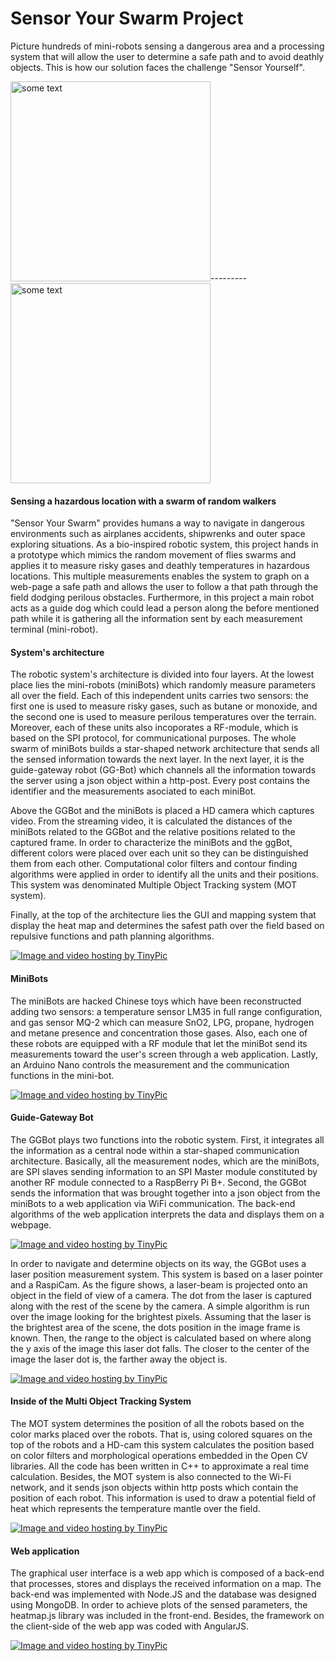 # Sensor Your Swarm Project

<p>Picture hundreds of mini-robots sensing a dangerous area and a processing system that will allow the user to determine a safe path and to avoid deathly objects. This is how our solution faces the challenge "Sensor Yourself".</p>

<IMG SRC="http://i.dailymail.co.uk/i/pix/2011/08/23/article-0-02D26216000005DC-732_468x375.jpg" ALT="some text" WIDTH=320 HEIGHT=320>---------<IMG SRC="http://groups.csail.mit.edu/drl/BoeingPages/ResearchProblems/whole-swarm-from-above.jpg" ALT="some text" WIDTH=320 HEIGHT=320>

<h4>Sensing a hazardous location with a swarm of random walkers</h4>

<p>"Sensor Your Swarm" provides humans a way to navigate in dangerous environments such as airplanes accidents, shipwrenks and outer space exploring situations. As a bio-inspired robotic system, this project hands in a prototype which mimics the random movement of flies swarms and applies it to measure risky gases and deathly temperatures in hazardous locations. This multiple measurements enables the system to graph on a web-page a safe path and allows the user to follow a that path through the field dodging perilous obstacles. Furthermore, in this project a main robot acts as a guide dog which could lead a person along the before mentioned path while it is gathering all the information sent by each measurement terminal (mini-robot).</p>

<h4>System's architecture</h4>

<p>The robotic system's architecture is divided into four layers. At the lowest place lies the mini-robots (miniBots) which randomly measure parameters all over the field. Each of this independent units carries two sensors: the first one is used to measure risky gases, such as butane or monoxide, and the second one is used to measure perilous temperatures over the terrain. Moreover, each of these units also incoporates a RF-module, which is based on the SPI protocol, for communicational purposes. The whole swarm of miniBots builds a star-shaped network architecture that sends all the sensed information towards the next layer. In the next layer, it is the guide-gateway robot (GG-Bot) which channels all the information towards the server using a json object within a http-post. Every post contains the identifier and the measurements asociated to each miniBot.</p>

<p>Above the GGBot and the miniBots is placed a HD camera which captures video. From the streaming video, it is calculated the distances of the miniBots related to the GGBot and the relative positions related to the captured frame. In order to characterize the miniBots and the ggBot, different colors were placed over each unit so they can be distinguished them from each other. Computational color filters and contour finding algorithms were applied in order to identify all the units and their positions. This system was denominated Multiple Object Tracking system (MOT system). 

<p>Finally, at the top of the architecture lies the GUI and mapping system that display the heat map and determines the safest path over the field based on repulsive functions and path planning algorithms.</p>

<a href="http://es.tinypic.com?ref=25jcsco" target="_blank"><img src="http://i57.tinypic.com/25jcsco.jpg" border="0" alt="Image and video hosting by TinyPic"></a>

<h4>MiniBots</h4>
<p>The miniBots are hacked Chinese toys which have been reconstructed adding two sensors: a temperature sensor LM35 in full range configuration, and gas sensor MQ-2 which can measure SnO2, LPG, propane, hydrogen and metane presence and concentration those gases. Also, each one of these robots are equipped with a RF module that let the miniBot send its measurements toward the user's screen through a web application. Lastly, an Arduino Nano controls the measurement and the communication functions in the mini-bot.</p>

<a href="http://es.tinypic.com?ref=fu49id" target="_blank"><img src="http://i59.tinypic.com/fu49id.png" border="0" alt="Image and video hosting by TinyPic"></a>

<h4>Guide-Gateway Bot</h4>
<p>The GGBot plays two functions into the robotic system. First, it integrates all the information as a central node within a star-shaped communication architecture. Basically, all the measurement nodes, which are the miniBots, are SPI slaves sending information to an SPI Master module constituted by another RF module connected to a RaspBerry Pi B+. Second, the GGBot sends the information that was brought together into a json object from the miniBots to a web application via WiFi communication. The back-end algorithms of the web application interprets the data and displays them on a webpage.</p>

<a href="http://es.tinypic.com?ref=2nk6fc6" target="_blank"><img src="http://i59.tinypic.com/2nk6fc6.png" border="0" alt="Image and video hosting by TinyPic"></a>

<p>In order to navigate and determine objects on its way, the GGBot uses a laser position measurement system. This system is based on a laser pointer and a RaspiCam. As the figure shows, a laser-beam is projected onto an object in the field of view of a camera. The dot from the laser is captured along with the rest of the scene by the camera. A simple algorithm is run over the image looking for the brightest pixels. Assuming that the laser is the brightest area of the scene, the dots position in the image frame is known. Then, the range to the object is calculated based on where along the y axis of the image this laser dot falls. The closer to the center of the image the laser dot is, the farther away the object is.</p>

<a href="http://es.tinypic.com?ref=23kxhyg" target="_blank"><img src="http://i61.tinypic.com/23kxhyg.jpg" border="0" alt="Image and video hosting by TinyPic"></a>

<h4>Inside of the Multi Object Tracking System</h4>
<p>The MOT system determines the position of all the robots based on the color marks placed over the robots. That is, using colored squares on the top of the robots and a HD-cam this system calculates the position based on color filters and morphological operations embedded in the Open CV libraries. All the code has been written in C++ to approximate a real time calculation. Besides, the MOT system is also connected to the Wi-Fi network, and it sends json objects within http posts which contain the position of each robot. This information is used to draw a potential field of heat which represents the temperature mantle over the field.</p>

<a href="http://es.tinypic.com?ref=nodlag" target="_blank"><img src="http://i59.tinypic.com/nodlag.jpg" border="0" alt="Image and video hosting by TinyPic"></a>

<h4>Web application</h4>
<p>The graphical user interface is a web app which is composed of a back-end that processes, stores and displays the received information on a map. The back-end was implemented with Node.JS and the database was designed using MongoDB. In order to achieve plots of the sensed parameters, the heatmap.js library was included in the front-end. Besides, the framework on the client-side of the web app was coded with AngularJS.</p>

<a href="http://tinypic.com?ref=25z79yb" target="_blank"><img src="http://i59.tinypic.com/25z79yb.png" border="0" alt="Image and video hosting by TinyPic"></a>
